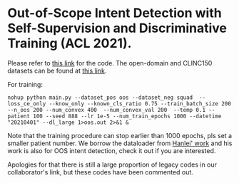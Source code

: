 # Out-of-Scope Intent Detection with Self-Supervision and Discriminative Training (ACL 2021).
Please refer to [this link](https://github.com/fanolabs/out-of-scope-intent-detection) for the code.
The open-domain and CLINC150 datasets can be found at [this link](https://drive.google.com/drive/folders/1TqKIebKZfKIulCO9sA50uA01gbsJ_XU3?usp=sharing).

For training:

 ```nohup python main.py --dataset_pos oos --dataset_neg squad  --loss_ce_only --know_only --known_cls_ratio 0.75 --train_batch_size 200 --n_oos 200 --num_convex 400  --num_convex_val 200  --temp 0.1 --patient 100 --seed 888 --lr 1e-5 --num_train_epochs 1000 --datetime "20210401" --dl_large 1>oos.out 2>&1 &```

Note that the training procedure can stop earlier than 1000 epochs, pls set a smaller patient number. We borrow the dataloader from [Hanlei' work](https://github.com/thuiar/Adaptive-Decision-Boundary) and his work is also for OOS intent detection, check it out if you are interested.

Apologies for that there is still a large proportion of legacy codes in our collaborator's link, but these codes have been commented out.
